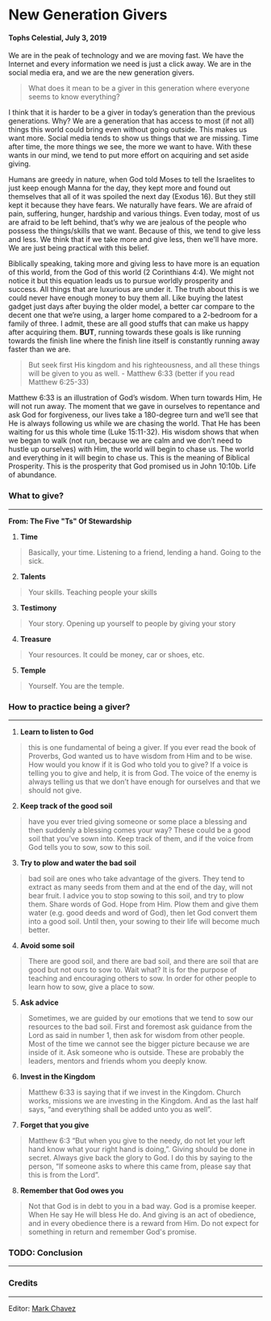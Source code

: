 # New Generation Givers
#### Tophs Celestial, July 3, 2019

We are in the peak of technology and we are moving fast. We have the Internet and every information we need is just a click away. We are in the social media era, and we are the new generation givers.

> What does it mean to be a giver in this generation where everyone seems to know everything?

I think that it is harder to be a giver in today’s generation than the previous generations. Why? We are a generation that has access to most (if not all) things this world could bring even without going outside. This makes us want more. Social media tends to show us things that we are missing. Time after time, the more things we see, the more we want to have. With these wants in our mind, we tend to put more effort on acquiring and set aside giving.

Humans are greedy in nature, when God told Moses to tell the Israelites to just keep enough Manna for the day, they kept more and found out themselves that all of it was spoiled the next day (Exodus 16). But they still kept it because they have fears. We naturally have fears. We are afraid of pain, suffering, hunger, hardship and various things. Even today, most of us are afraid to be left behind, that’s why we are jealous of the people who possess the things/skills that we want. Because of this, we tend to give less and less. We think that if we take more and give less, then we'll have more. We are just being practical with this belief.

Biblically speaking, taking more and giving less to have more is an equation of this world, from the God of this world (2 Corinthians 4:4). We might not notice it but this equation leads us to pursue worldly prosperity and success. All things that are luxurious are under it. The truth about this is we could never have enough money to buy them all. Like buying the latest gadget just days after buying the older model, a better car compare to the decent one that we’re using, a larger home compared to a 2-bedroom for a family of three. I admit, these are all good stuffs that can make us happy after acquiring them. **BUT**, running towards these goals is like running towards the finish line where the finish line itself is constantly running away faster than we are.

> But seek first His kingdom and his righteousness, and all these things will be given to you as well. - Matthew 6:33 (better if you read Matthew 6:25-33)

Matthew 6:33 is an illustration of God’s wisdom. When turn towards Him, He will not run away. The moment that we gave in ourselves to repentance and ask God for forgiveness, our lives take a 180-degree turn and we’ll see that He is always following us while we are chasing the world. That He has been waiting for us this whole time (Luke 15:11-32). His wisdom shows that when we began to walk (not run, because we are calm and we don’t need to hustle up ourselves) with Him, the world will begin to chase us. The world and everything in it will begin to chase us. This is the meaning of Biblical Prosperity. This is the prosperity that God promised us in John 10:10b. Life of abundance.

### What to give?
------
**From: The Five "Ts" Of Stewardship**
1. **Time**
> Basically, your time. Listening to a friend, lending a hand. Going to the sick.
2. **Talents**
> Your skills. Teaching people your skills
3. **Testimony**
> Your story. Opening up yourself to people by giving your story
4. **Treasure**
> Your resources. It could be money, car or shoes, etc.
5. **Temple**
> Yourself. You are the temple.

### How to practice being a giver?
------
1. **Learn to listen to God**
> this is one fundamental of being a giver. If you ever read the book of Proverbs, God wanted us to have wisdom from Him and to be wise. How would you know if it is God who told you to give? If a voice is telling you to give and help, it is from God. The voice of the enemy is always telling us that we don’t have enough for ourselves and that we should not give.
2. **Keep track of the good soil** 
> have you ever tried giving someone or some place a blessing and then suddenly a blessing comes your way? These could be a good soil that you’ve sown into. Keep track of them, and if the voice from God tells you to sow, sow to this soil.
3. **Try to plow and water the bad soil**
> bad soil are ones who take advantage of the givers. They tend to extract as many seeds from them and at the end of the day, will not bear fruit. I advice you to stop sowing to this soil, and try to plow them. Share words of God. Hope from Him. Plow them and give them water (e.g. good deeds and word of God), then let God convert them into a good soil. Until then, your sowing to their life will become much better.
4. **Avoid some soil**
> There are good soil, and there are bad soil, and there are soil that are good but not ours to sow to. Wait what? It is for the purpose of teaching and encouraging others to sow. In order for other people to learn how to sow, give a place to sow.
5. **Ask advice**
> Sometimes, we are guided by our emotions that we tend to sow our resources to the bad soil. First and foremost ask guidance from the Lord as said in number 1, then ask for wisdom from other people. Most of the time we cannot see the bigger picture because we are inside of it. Ask someone who is outside. These are probably the leaders, mentors and friends whom you deeply know.
6. **Invest in the Kingdom**
> Matthew 6:33 is saying that if we invest in the Kingdom. Church works, missions we are investing in the Kingdom. And as the last half says, “and everything shall be added unto you as well”.
7. **Forget that you give**
> Matthew 6:3 “But when you give to the needy, do not let your left hand know what your right hand is doing,”. Giving should be done in secret. Always give back the glory to God. I do this by saying to the person, “If someone asks to where this came from, please say that this is from the Lord”.
8. **Remember that God owes you**
> Not that God is in debt to you in a bad way. God is a promise keeper. When He say He will bless He do. And giving is an act of obedience, and in every obedience there is a reward from Him. Do not expect for something in return and remember God's promise.

### TODO: Conclusion
------


### Credits
------
Editor: [Mark Chavez](https://github.com/MarkFChavez)
